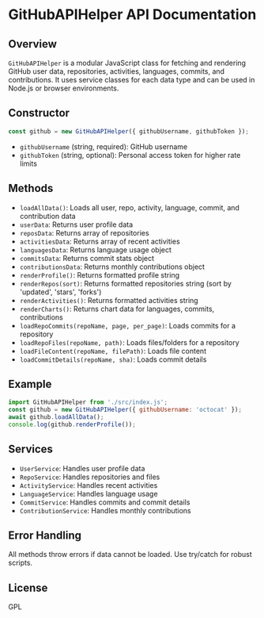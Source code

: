 # GitHubAPIHelper API Documentation

## Overview
`GitHubAPIHelper` is a modular JavaScript class for fetching and rendering GitHub user data, repositories, activities, languages, commits, and contributions. It uses service classes for each data type and can be used in Node.js or browser environments.

## Constructor
```js
const github = new GitHubAPIHelper({ githubUsername, githubToken });
```
- `githubUsername` (string, required): GitHub username
- `githubToken` (string, optional): Personal access token for higher rate limits

## Methods
- `loadAllData()`: Loads all user, repo, activity, language, commit, and contribution data
- `userData`: Returns user profile data
- `reposData`: Returns array of repositories
- `activitiesData`: Returns array of recent activities
- `languagesData`: Returns language usage object
- `commitsData`: Returns commit stats object
- `contributionsData`: Returns monthly contributions object
- `renderProfile()`: Returns formatted profile string
- `renderRepos(sort)`: Returns formatted repositories string (sort by 'updated', 'stars', 'forks')
- `renderActivities()`: Returns formatted activities string
- `renderCharts()`: Returns chart data for languages, commits, contributions
- `loadRepoCommits(repoName, page, per_page)`: Loads commits for a repository
- `loadRepoFiles(repoName, path)`: Loads files/folders for a repository
- `loadFileContent(repoName, filePath)`: Loads file content
- `loadCommitDetails(repoName, sha)`: Loads commit details

## Example
```js
import GitHubAPIHelper from './src/index.js';
const github = new GitHubAPIHelper({ githubUsername: 'octocat' });
await github.loadAllData();
console.log(github.renderProfile());
```

## Services
- `UserService`: Handles user profile data
- `RepoService`: Handles repositories and files
- `ActivityService`: Handles recent activities
- `LanguageService`: Handles language usage
- `CommitService`: Handles commits and commit details
- `ContributionService`: Handles monthly contributions

## Error Handling
All methods throw errors if data cannot be loaded. Use try/catch for robust scripts.

## License
GPL

